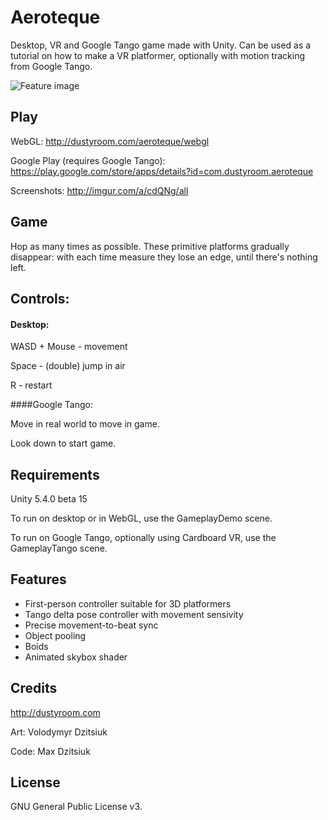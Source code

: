 # Aeroteque
Desktop, VR and Google Tango game made with Unity. Can be used as a tutorial on how to make a VR platformer, optionally with motion tracking from Google Tango.

![Feature image](http://i.imgur.com/43MFmtI.png)

## Play
WebGL: http://dustyroom.com/aeroteque/webgl

Google Play (requires Google Tango): https://play.google.com/store/apps/details?id=com.dustyroom.aeroteque

Screenshots: http://imgur.com/a/cdQNg/all


## Game
Hop as many times as possible. These primitive platforms gradually disappear: with each time measure they lose an edge, until there's nothing left.


## Controls:
#### Desktop:

WASD + Mouse - movement

Space - (double) jump in air

R - restart


####Google Tango:

Move in real world to move in game.

Look down to start game.


## Requirements
Unity 5.4.0 beta 15

To run on desktop or in WebGL, use the GameplayDemo scene.

To run on Google Tango, optionally using Cardboard VR, use the GameplayTango scene.


## Features
* First-person controller suitable for 3D platformers
* Tango delta pose controller with movement sensivity
* Precise movement-to-beat sync
* Object pooling
* Boids
* Animated skybox shader


## Credits
http://dustyroom.com

Art: Volodymyr Dzitsiuk

Code: Max Dzitsiuk


## License
GNU General Public License v3.
